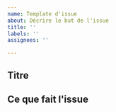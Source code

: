 ```yaml
---
name: Template d'issue
about: Décrire le but de l'issue
title: ''
labels: ''
assignees: ''

---
```


## Titre

## Ce que fait l'issue
